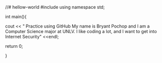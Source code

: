 //# hellow-world
#include<iostream>
 using namespace std;
  
int main(){

cout << " Practice using GitHub
My name is Bryant Pochop and I am a Computer Science major at UNLV.
I like coding a lot, and I want to get into Internet Security" <<endl; 



return 0; 

}
